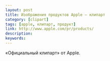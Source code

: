 ```yaml
---
layout: post
title: Изображения продуктов Apple — клипарт
category: [clipart]
tags: [apple, клипарт, продукт]
link: http://www.apple.com/pr/products/
description:
keywords:
---
```


<p>«Официальный клипарт» от Apple.</p>
